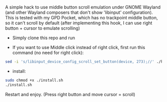 A simple hack to use middle button scroll emulation under GNOME Wayland (and other Wayland composers that don't show 'libinput' configuration). This is tested with my GPD Pocket, which has no trackpoint middle button, so it can't scroll by default (after implementing this hook, I can use right button + cursor to emulate scrolling)

- Simply clone this repo and run

- If you want to use Middle click instead of right click, first run this command (no need for right click):

```bash
sed -i 's/libinput_device_config_scroll_set_button(device, 273);//' ./hook.c
```

- install:

```bash
sudo chmod +x ./install.sh
./install.sh
```
Restart and enjoy. (Press right button and move cursor = scroll)